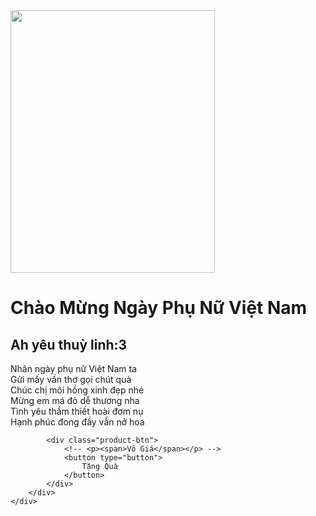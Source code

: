 <!DOCTYPE html>
<html lang="en">
<head>
    <meta charset="UTF-8">
    <meta http-equiv="X-UA-Compatible" content="IE=edge">
    <meta name="viewport" content="width=device-width, initial-scale=1.0">
    <title>Chào Mừng Ngày Phụ Nữ Việt Nam 20/11</title>
    <link rel="stylesheet" href="./style.css">
</head>
<body>
    <div class="wrapper">
        <div class="product-img">
            <img src="./ngayphunuvietnam.png" 
            alt="" height="420" width="327">
        </div>
        <div class="product-info">
            <div class="product-text">
                <h1>Chào Mừng Ngày Phụ Nữ Việt Nam</h1>
                <h2>Ah yêu thuỳ linh:3</h2>
                <p>Nhân ngày phụ nữ Việt Nam ta
                    <br>
                    Gửi mấy vần thơ gọi chút quà
                    <br>
Chúc chị môi hồng xinh đẹp nhé
<br>
Mừng em má đỏ dễ thương nha <br>
Tình yêu thắm thiết hoài đơm nụ <br>
Hạnh phúc đong đầy vẫn nở hoa <br>
<!-- Sự nghiệp công danh đều đủ cả <br>
Vui tươi cứ trẻ mãi không già <br> -->
                </p>
            </div>

            <div class="product-btn">
                <!-- <p><span>Vô Giá</span></p> -->
                <button type="button">
                    Tặng Quà
                </button>
            </div>
        </div>
    </div>
</body>
</html>

